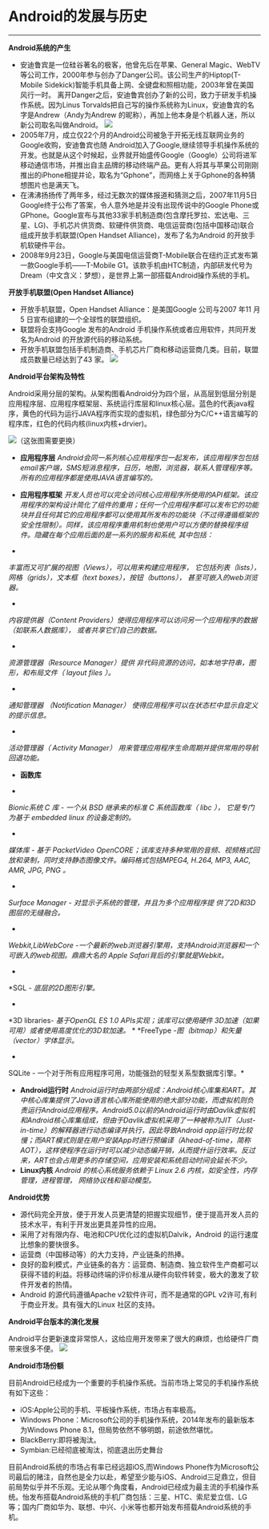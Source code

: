 # Android的发展与历史
---
**Android系统的产生**
* 安迪鲁宾是一位硅谷著名的极客，他曾先后在苹果、General Magic、WebTV等公司工作，2000年参与创办了Danger公司。该公司生产的Hiptop(T-Mobile Sidekick)智能手机具备上网、全键盘和照相功能，2003年曾在美国风行一时。
    离开Danger之后，安迪鲁宾创办了新的公司，致力于研发手机操作系统。因为Linus Torvalds把自己写的操作系统称为Linux，安迪鲁宾的名字是Andrew（Andy为Andrew 的昵称），再加上他本身是个机器人迷，所以新公司取名叫做Android。
![](01.png)
* 2005年7月，成立仅22个月的Android公司被急于开拓无线互联网业务的Google收购，安迪鲁宾也随 Android加入了Google,继续领导手机操作系统的开发。也就是从这个时候起，业界就开始盛传Google（Google）公司将进军移动通信市场，并推出自主品牌的移动终端产品。更有人将其与苹果公司刚刚推出的iPhone相提并论，取名为“Gphone”，而网络上关于Gphone的各种猜想图片也是满天飞。
* 在沸沸扬扬传了两年多，经过无数次的媒体报道和猜测之后，2007年11月5日Google终于公布了答案，令人意外地是并没有出现传说中的Google Phone或GPhone。Google宣布与其他33家手机制造商(包含摩托罗拉、宏达电、三星、LG)、手机芯片供货商、软硬件供货商、电信运营商(包括中国移动)联合组成开放手机联盟(Open Handset Alliance)，发布了名为Android 的开放手机软硬件平台。
* 2008年9月23日，Google与美国电信运营商T-Mobile联合在纽约正式发布第一款Google手机——T-Mobile G1。该款手机由HTC制造，内部研发代号为Dream（中文含义：梦想），是世界上第一部搭载Android操作系统的手机。

**开放手机联盟(Open Handset Alliance)**
* 开放手机联盟，Open Handset Alliance：是美国Google 公司与2007 年11 月5 日宣布组建的一个全球性的联盟组织。
* 联盟将会支持Google 发布的Android 手机操作系统或者应用软件，共同开发名为Android 的开放源代码的移动系统。
* 开放手机联盟包括手机制造商、手机芯片厂商和移动运营商几类。目前，联盟成员数量已经达到了43 家。
![](02.png)

**Android平台架构及特性**

  Android采用分层的架构。从架构图看Android分为四个层，从高层到低层分别是应用程序层、应用程序框架层、系统运行库层和linux核心层。蓝色的代表java程序，黄色的代码为运行JAVA程序而实现的虚拟机，绿色部分为C/C++语言编写的程序库，红色的代码内核(linux内核+drvier)。

![](07.png)（这张图需要更换）
* **应用程序层**
*Android会同一系列核心应用程序包一起发布，该应用程序包包括email客户端，SMS短消息程序，日历，地图，浏览器，联系人管理程序等。所有的应用程序都是使用JAVA语言编写的。*
* **应用程序框架**
*开发人员也可以完全访问核心应用程序所使用的API框架。该应用程序的架构设计简化了组件的重用；任何一个应用程序都可以发布它的功能块并且任何其它的应用程序都可以使用其所发布的功能块（不过得遵循框架的安全性限制）。同样，该应用程序重用机制也使用户可以方便的替换程序组件。隐藏在每个应用后面的是一系列的服务和系统, 其中包括：*
 
* 
 *丰富而又可扩展的视图（Views），可以用来构建应用程序， 它包括列表（lists），网格（grids），文本框（text boxes），按钮（buttons）， 甚至可嵌入的web浏览器。* 

* 
*内容提供器（Content Providers）使得应用程序可以访问另一个应用程序的数据（如联系人数据库）， 或者共享它们自己的数据。*

* 
*资源管理器（Resource Manager）提供 非代码资源的访问，如本地字符串，图形，和布局文件（ layout files ）。*

* 
*通知管理器 （Notification Manager） 使得应用程序可以在状态栏中显示自定义的提示信息。*

* 
*活动管理器（ Activity Manager） 用来管理应用程序生命周期并提供常用的导航回退功能。*
* **函数库**

* 
*Bionic系统 C 库 - 一个从 BSD 继承来的标准 C 系统函数库（ libc ）， 它是专门为基于 embedded linux 的设备定制的。*

* 
*媒体库 - 基于 PacketVideo OpenCORE；该库支持多种常用的音频、视频格式回放和录制，同时支持静态图像文件。编码格式包括MPEG4, H.264, MP3, AAC, AMR, JPG, PNG 。*

* 
*Surface Manager - 对显示子系统的管理，并且为多个应用程序提 供了2D和3D图层的无缝融合。*

* 
*Webkit,LibWebCore -一个最新的web浏览器引擎用，支持Android浏览器和一个可嵌入的web视图。鼎鼎大名的 Apple Safari背后的引擎就是Webkit。*


* 
*SGL - *底层的2D图形引擎。*

* 
*3D libraries- *基于OpenGL ES 1.0 APIs实现；该库可以使用硬件 3D加速（如果可用）或者使用高度优化的3D软加速。*
* 
*FreeType -*图（bitmap）和矢量（vector）字体显示。*

* 
SQLite - 一个对于所有应用程序可用，功能强劲的轻型关系型数据库引擎。*
* **Android运行时**
*Android运行时由两部分组成：Android核心库集和ART。其中核心库集提供了Java语言核心库所能使用的绝大部分功能，而虚拟机则负责运行Android应用程序。Android5.0以前的Android运行时由Davlik虚拟机和Android核心库集组成，但由于Davlik虚拟机采用了一种被称为JIT（Just-in-time）的解释器进行动态编译并执行，因此导致Android app运行时比较慢；而ART模式则是在用户安装App时进行预编译（Ahead-of-time，简称AOT），这样使程序在运行时可以减少动态编开销，从而提什运行效率。反过来，ART也会占用更多的存储空间，应用安装和系统启动时间会延长不少。*
* **Linux内核**
*Android 的核心系统服务依赖于 Linux 2.6 内核，如安全性，内存管理，进程管理， 网络协议栈和驱动模型。*



**Android优势**
* 源代码完全开放，便于开发人员更清楚的把握实现细节，便于提高开发人员的技术水平，有利于开发出更具差异性的应用。
* 采用了对有限内存、电池和CPU优化过的虚拟机Dalvik，Android 的运行速度比想象的要快很多。
* 运营商（中国移动等）的大力支持，产业链条的热捧。
* 良好的盈利模式，产业链条的各方：运营商、制造商、独立软件生产商都可以获得不错的利益。将移动终端的评价标准从硬件向软件转变，极大的激发了软件开发者的热情。
* Android 的源代码遵循Apache v2软件许可，而不是通常的GPL v2许可,有利于商业开发。具有强大的Linux 社区的支持。


**Android平台版本的演化发展**

Android平台更新速度非常惊人，这给应用开发带来了很大的麻烦，也给硬件厂商带来很多不便。
![](04.jpg)

**Android市场份额**

目前Android已经成为一个重要的手机操作系统。当前市场上常见的手机操作系统有如下这些：
* iOS:Apple公司的手机、平板操作系统，市场占有率极高。
* Windows Phone：Microsoft公司的手机操作系统，2014年发布的最新版本为Windows Phone 8.1，但局势依然不够明朗，前途依然堪忧。
* BlackBerry:即将被淘汰。
* Symbian:已经彻底被淘汰，彻底退出历史舞台

目前Android系统的市场占有率已经远超iOS,而Windows Phone作为Microsoft公司最后的赌注，自然也是全力以赴，希望至少能与iOS、Android三足鼎立，但目前局势似乎并不乐观。无论从哪个角度看，Android已经成为最主流的手机操作系统。怡发布搭载Android系统的手机厂商包括：三星、HTC、索尼爱立信、LG等；国内厂商如华为、联想、中兴、小米等也都开始发布搭载Android系统的手机。




























